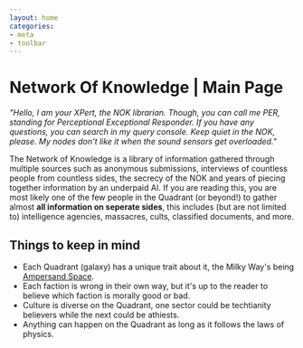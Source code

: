 ```yaml
---
layout: home
categories:
- meta
- toolbar
---
```


<h1>Network Of Knowledge | Main Page</h1>

<i>"Hello, I am your XPert, the NOK librarian. Though, you can call me PER, standing for Perceptional Exceptional Responder. If you have any questions, you can search in my query console. Keep quiet in the NOK, please. My nodes don't like it when the sound sensors get overloaded."</i>

The Network of Knowledge is a library of information gathered through multiple sources such as anonymous submissions, interviews of countless people from countless sides, the secrecy of the NOK and years of piecing together information by an underpaid AI. If you are reading this, you are most likely one of the few people in the Quadrant (or beyond!) to gather almost **all information on seperate sides**, this includes (but are not limited to) intelligence agencies, massacres, cults, classified documents, and more.

<h2>Things to keep in mind</h2>

- Each Quadrant (galaxy) has a unique trait about it, the Milky Way's being [Ampersand Space](technology/ampersand_space).
- Each faction is wrong in their own way, but it's up to the reader to believe which faction is morally good or bad.
- Culture is diverse on the Quadrant, one sector could be techtianity believers while the next could be athiests.
- Anything can happen on the Quadrant as long as it follows the laws of physics.
